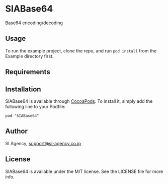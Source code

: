 # SIABase64

Base64 encoding/decoding

## Usage

To run the example project, clone the repo, and run `pod install` from the Example directory first.

## Requirements

## Installation

SIABase64 is available through [CocoaPods](http://cocoapods.org). To install
it, simply add the following line to your Podfile:

    pod "SIABase64"

## Author

SI Agency, support@si-agency.co.jp

## License

SIABase64 is available under the MIT license. See the LICENSE file for more info.

